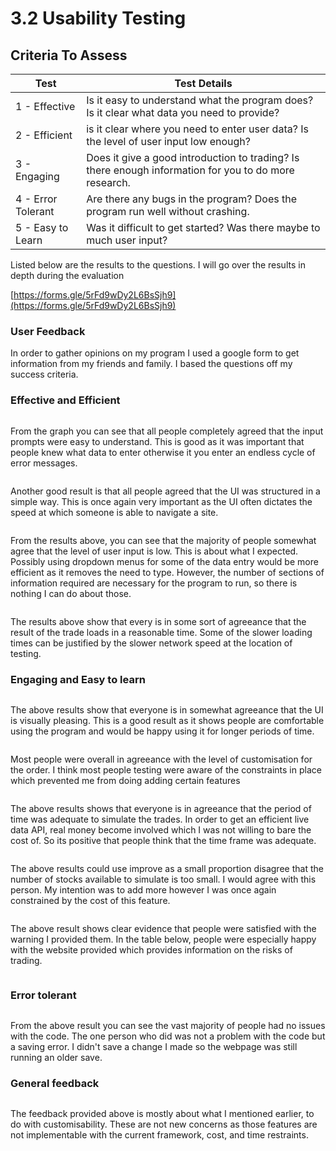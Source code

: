 # 3.2 Usability Testing

## Criteria To Assess

| Test               | Test Details                                                                                          |
| ------------------ | ----------------------------------------------------------------------------------------------------- |
| 1 - Effective      | Is it easy to understand what the program does? Is it clear what data you need to provide?            |
| 2 - Efficient      | is it clear where you need to enter user data? Is the level of user input low enough?                 |
| 3 - Engaging       | Does it give a good introduction to trading? Is there enough information for you to do more research. |
| 4 - Error Tolerant | Are there any bugs in the program? Does the program run well without crashing.                        |
| 5 - Easy to Learn  | Was it difficult to get started? Was there maybe to much user input?                                  |

Listed below are the results to the questions. I will go over the results in depth during the evaluation

[https://forms.gle/5rFd9wDy2L6BsSjh9](https://forms.gle/5rFd9wDy2L6BsSjh9)

### User Feedback

In order to gather opinions on my program I used a google form to get information from my friends and family. I based the questions off my success criteria.



### Effective and Efficient

<figure><img src="../.gitbook/assets/image (4).png" alt=""><figcaption></figcaption></figure>

From the graph you can see that all people completely agreed that the input prompts were easy to understand. This is good as it was important that people knew what data to enter otherwise it you enter an endless cycle of error messages.

<figure><img src="../.gitbook/assets/image (1) (1).png" alt=""><figcaption></figcaption></figure>

Another good result is that all people agreed that the UI was structured in a simple way. This is once again very important as the UI often dictates the speed at which someone is able to navigate a site.

<figure><img src="../.gitbook/assets/image (9).png" alt=""><figcaption></figcaption></figure>

From the results above, you can see that the majority of people somewhat agree that the level of user input is low. This is about what I expected. Possibly using dropdown menus for some of the data entry would be more efficient as it removes the need to type. However, the number of sections of information required are necessary for the program to run, so there is nothing I can do about those.

<figure><img src="../.gitbook/assets/image (10).png" alt=""><figcaption></figcaption></figure>

The results above show that every is in some sort of agreeance that the result of the trade loads in a reasonable time. Some of the slower loading times can be justified by the slower network speed at the location of testing.



### Engaging and Easy to learn

<figure><img src="../.gitbook/assets/image (11).png" alt=""><figcaption></figcaption></figure>

The above results show that everyone is in somewhat agreeance that the UI is visually pleasing. This is a good result as it shows people are comfortable using the program and would be happy using it for longer periods of time.

<figure><img src="../.gitbook/assets/image (12).png" alt=""><figcaption></figcaption></figure>

Most people were overall in agreeance with the level of customisation for the order. I think most people testing were aware of the constraints in place which prevented me from doing adding certain features

<figure><img src="../.gitbook/assets/image (13).png" alt=""><figcaption></figcaption></figure>

The above results shows that everyone is in agreeance that the period of time was adequate to simulate the trades. In order to get an efficient live data API, real money become involved which I was not willing to bare the cost of. So its positive that people think that the time frame was adequate.

<figure><img src="../.gitbook/assets/image (14).png" alt=""><figcaption></figcaption></figure>

The above results could use improve as a small proportion disagree that the number of stocks available to simulate is too small. I would agree with this person. My intention was to add more however I was once again constrained by the cost of this feature.

<figure><img src="../.gitbook/assets/image (16).png" alt=""><figcaption></figcaption></figure>

The above result shows clear evidence that people were satisfied with the warning I provided them. In the table below, people were especially happy with the website provided which provides information on the risks of trading.

<figure><img src="../.gitbook/assets/image (17).png" alt=""><figcaption></figcaption></figure>

### Error tolerant

<figure><img src="../.gitbook/assets/image (15).png" alt=""><figcaption></figcaption></figure>

From the above result you can see the vast majority of people had no issues with the code. The one person who did was not a problem with the code but a saving error. I didn't save a change I made so the webpage was still running an older save.



### General feedback

<figure><img src="../.gitbook/assets/image (18).png" alt=""><figcaption></figcaption></figure>

The feedback provided above is mostly about what I mentioned earlier, to do with customisability. These are not new concerns as those features are not implementable with the current framework, cost, and time restraints.
